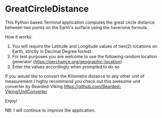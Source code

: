 # GreatCircleDistance
This Python based Terminal application computes the great circle distance between two points on the Earth's surface using the haversine formula.

How it works:
1. You will require the Latitude and Longitude values of two(2) locations on Earth, strictly in Decimal Degree format.
2. For test purposes you are welcome to use the following random location generator (https://perchance.org/geographic-location)
3. Enter the values accordingly when prompted to do so

If you would like to convert the Kilometre distance to any other unit of measurement I highly recommend you check out this awesome unit converter by Bearded-Viking https://github.com/Bearded-Viking/UnitConverter

Enjoy!

NB: I will continue to improve the application.
